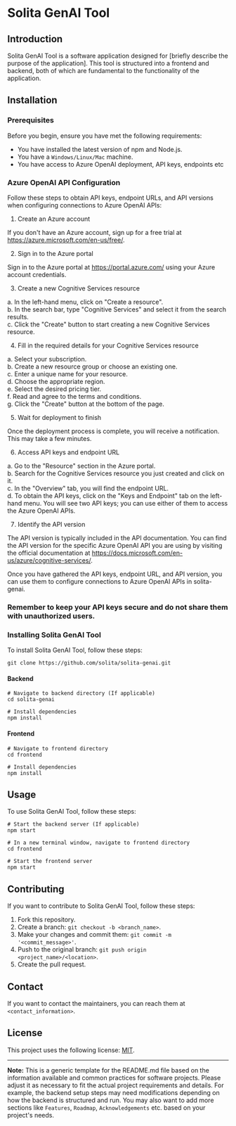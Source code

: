 # Solita GenAI Tool

## Introduction

Solita GenAI Tool is a software application designed for [briefly describe the purpose of the application]. This tool is structured into a frontend and backend, both of which are fundamental to the functionality of the application.

## Installation

### Prerequisites

Before you begin, ensure you have met the following requirements:

* You have installed the latest version of npm and Node.js.
* You have a `Windows/Linux/Mac` machine.
* You have access to Azure OpenAI deployment, API keys, endpoints etc

### Azure OpenAI API Configuration  
  
Follow these steps to obtain API keys, endpoint URLs, and API versions when configuring connections to Azure OpenAI APIs:  
  
1. Create an Azure account  
  
If you don't have an Azure account, sign up for a free trial at https://azure.microsoft.com/en-us/free/.  
  
2. Sign in to the Azure portal  
  
Sign in to the Azure portal at https://portal.azure.com/ using your Azure account credentials.  
  
3. Create a new Cognitive Services resource  
  
a. In the left-hand menu, click on "Create a resource".  
b. In the search bar, type "Cognitive Services" and select it from the search results.  
c. Click the "Create" button to start creating a new Cognitive Services resource.  
  
4. Fill in the required details for your Cognitive Services resource  
  
a. Select your subscription.  
b. Create a new resource group or choose an existing one.  
c. Enter a unique name for your resource.  
d. Choose the appropriate region.  
e. Select the desired pricing tier.  
f. Read and agree to the terms and conditions.  
g. Click the "Create" button at the bottom of the page.  
  
5. Wait for deployment to finish  
  
Once the deployment process is complete, you will receive a notification. This may take a few minutes.  
  
6. Access API keys and endpoint URL  
  
a. Go to the "Resource" section in the Azure portal.  
b. Search for the Cognitive Services resource you just created and click on it.  
c. In the "Overview" tab, you will find the endpoint URL.  
d. To obtain the API keys, click on the "Keys and Endpoint" tab on the left-hand menu. You will see two API keys; you can use either of them to access the Azure OpenAI APIs.  
  
7. Identify the API version  
  
The API version is typically included in the API documentation. You can find the API version for the specific Azure OpenAI API you are using by visiting the official documentation at https://docs.microsoft.com/en-us/azure/cognitive-services/.  
  
Once you have gathered the API keys, endpoint URL, and API version, you can use them to configure connections to Azure OpenAI APIs in solita-genai. 

### Remember to keep your API keys secure and do not share them with unauthorized users.  


### Installing Solita GenAI Tool

To install Solita GenAI Tool, follow these steps:

```
git clone https://github.com/solita/solita-genai.git
```

#### Backend

```
# Navigate to backend directory (If applicable)
cd solita-genai

# Install dependencies
npm install
```

#### Frontend

```
# Navigate to frontend directory
cd frontend

# Install dependencies
npm install
```

## Usage

To use Solita GenAI Tool, follow these steps:

```
# Start the backend server (If applicable)
npm start

# In a new terminal window, navigate to frontend directory
cd frontend

# Start the frontend server
npm start
```

## Contributing

If you want to contribute to Solita GenAI Tool, follow these steps:

1. Fork this repository.
2. Create a branch: `git checkout -b <branch_name>`.
3. Make your changes and commit them: `git commit -m '<commit_message>'`.
4. Push to the original branch: `git push origin <project_name>/<location>`.
5. Create the pull request.

## Contact

If you want to contact the maintainers, you can reach them at `<contact_information>`.

## License

This project uses the following license: [MIT](<link_to_license>).

---

**Note:**
This is a generic template for the README.md file based on the information available and common practices for software projects. Please adjust it as necessary to fit the actual project requirements and details. For example, the backend setup steps may need modifications depending on how the backend is structured and run. You may also want to add more sections like `Features`, `Roadmap`, `Acknowledgements` etc. based on your project's needs.
